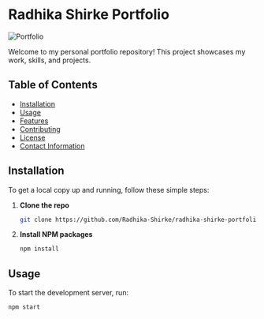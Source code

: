 # Radhika Shirke Portfolio

![Portfolio](https://img.shields.io/badge/Portfolio-Website-blue?style=for-the-badge&logo=appveyor)

Welcome to my personal portfolio repository! This project showcases my work, skills, and projects.

## Table of Contents
- [Installation](#installation)
- [Usage](#usage)
- [Features](#features)
- [Contributing](#contributing)
- [License](#license)
- [Contact Information](#contact-information)

## Installation

To get a local copy up and running, follow these simple steps:

1. **Clone the repo**
    ```sh
    git clone https://github.com/Radhika-Shirke/radhika-shirke-portfolio.git
    ```
2. **Install NPM packages**
    ```sh
    npm install
    ```

## Usage

To start the development server, run:
```sh
npm start
